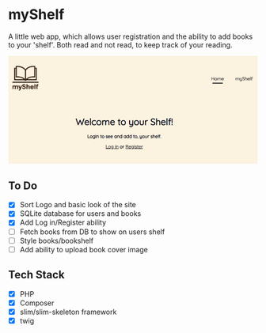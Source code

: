 # myShelf
A little web app, which allows user registration and the ability to add books to your 'shelf'. Both read and not read, to keep track of your reading.

![myShelf home page screenshot](https://github.com/TheNuggitMan/myShelf/blob/main/myshelf.png "myShelf home page.")


## To Do

- [X]  Sort Logo and basic look of the site
- [X]  SQLite database for users and books
- [X]  Add Log in/Register ability
- [ ]  Fetch books from DB to show on users shelf
- [ ]  Style books/bookshelf
- [ ]  Add ability to upload book cover image

## Tech Stack
- [X] PHP
- [X] Composer
- [X] slim/slim-skeleton framework
- [X] twig
